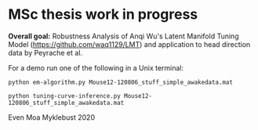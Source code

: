 # MSc thesis work in progress
**Overall goal:** Robustness Analysis of Anqi Wu's Latent Manifold Tuning Model (https://github.com/waq1129/LMT) and application to head direction data by Peyrache et al. 

For a demo run one of the following in a Unix terminal:

`python em-algorithm.py Mouse12-120806_stuff_simple_awakedata.mat`

`python tuning-curve-inference.py Mouse12-120806_stuff_simple_awakedata.mat`

Even Moa Myklebust 2020

